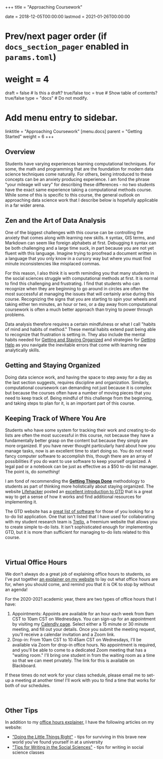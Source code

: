 +++
title = "Approaching Coursework"

date = 2018-12-05T00:00:00
lastmod = 2021-01-26T00:00:00

# Prev/next pager order (if `docs_section_pager` enabled in `params.toml`)
# weight = 4

draft = false  # Is this a draft? true/false
toc = true  # Show table of contents? true/false
type = "docs"  # Do not modify.

# Add menu entry to sidebar.
linktitle = "Approaching Coursework"
[menu.docs]
  parent = "Getting Started"
  weight = 6
+++

## Overview

Students have varying experiences learning computational techniques. For some, the math and programming that are the foundation for modern data science techniques come naturally. For others, being introduced to these concepts can be an anxiety producing experience. I am fond the phrase "your mileage will vary" for describing these differences - no two students have the exact same experience taking a computational methods course. While some of this is specific to this course, the general outlook on approaching data science work that I describe below is hopefully applicable in a far wider arena.

## Zen and the Art of Data Analysis
One of the biggest challenges with this course can be controlling the anxiety that comes along with learning new skills. `R` syntax, GIS terms, and Markdown can seem like foreign alphabets at first. Debugging `R` syntax can be both challenging and a large time suck, in part because you are not yet fluent with this language. Imagine trying to proofread a document written in a language that you only know in a cursory way but where you must find minute inconsistencies like misplaced commas.

For this reason, I also think it is worth reminding you that many students in the social sciences struggle with computational methods at first. It is normal to find this challenging and frustrating. I find that students who can recognize when they are beginning to go around in circles are often the most successful at managing the issues that will certainly arise during this course. Recognizing the signs that you are starting to spin your wheels and taking either ten minutes, an hour or two, or a day away from computational coursework is often a much better approach than trying to power through problems.

Data analysis therefore requires a certain mindfulness or what I call "habits of mind and habits of method." These mental habits extend past being able to recognize that frustration is setting in. They also include the mental habits needed for [Getting and Staying Organized](#getting-and-staying-organized) and strategies for [Getting Help](/docs/getting-help/) as you navigate the inevitable errors that come with learning new analytically skills.

## Getting and Staying Organized
Doing data science work, and having the space to step away for a day as the last section suggests, requires discipline and organization. Similarly, computational coursework can demanding not just because it is complex but because the courses often have a number of moving pieces that you need to keep track of. Being mindful of this challenge from the beginning, and taking steps to plan for it, is an important part of this course. 

## Keeping Track of Where You Are
Students who have some system for tracking their work and creating to-do lists are often the most successful in this course, not because they have a fundamentally better grasp on the content but because they simply are more organized. If you have never thought particularly hard about how you manage tasks, now is an excellent time to start doing so. You do not need fancy computer software to accomplish this, though there are an array of possibilities if you do want to use software to keep yourself organized. A legal pad or a notebook can be just as effective as a $50 to-do list manager. The point is, do *something*!

I am fond of recommending the [**Getting Things Done**](http://gettingthingsdone.com) methodology to students as part of thinking more holistically about staying organized. The website [Lifehacker](https://lifehacker.com) posted an [excellent introduction to GTD](https://lifehacker.com/productivity-101-a-primer-to-the-getting-things-done-1551880955) that is a great way to get a sense of how it works and find additional resources for implementing it. 

The GTD website has a [great list of software](http://gettingthingsdone.com/common-tools-software/) for those of you looking for a to-do list application. One that isn't listed that I have used for collaborating with my student research team is [Trello](https://trello.com), a freemium website that allows you to create simple to-do lists. It isn't sophisticated enough for implementing GTD, but it is more than sufficient for managing to-do lists related to this course.

<br>

## Virtual Office Hours
We don't always do a great job of explaining office hours to students, so I've put together <a href="https://chris-prener.github.io/resources/students/office-hours/" target = "_blank">an explainer on my website</a> to lay out what office hours are for, when you should come, and remind you that it is OK to stop by without an agenda!

For the 2020-2021 academic year, there are two types of office hours that I have:

  1. Appointments: Appoints are available for an hour each week from 9am CST to 10am CST on Wednesdays. You can sign-up for an appointment by visiting my <a href = "https://calendly.com/chris-prener" target = "_blank">Calendly page</a>. Select either a 15 minute or 30 minute meeting, and fill out your details. Once you submit the meeting request, you'll receive a calendar invitation and a Zoom link.
  2. Drop-in: From 10am CST to 10:45am CST on Wednesdays, I'll be available via Zoom for drop-in office hours. No appointment is required, and you'll be able to come to a dedicated Zoom meeting that has a "waiting room." I'll bring one student in from the waiting room as a time so that we can meet privately. The link for this is available on Blackboard.

If these times do not work for your class schedule, please email me to set-up a meeting at another time! I'll work with you to find a time that works for both of our schedules.

<br>

## Other Tips
In addition to my <a href="https://chris-prener.github.io/resources/students/office-hours/" target = "_blank">office hours explainer</a>, I have the following articles on my website:

  * <a href="https://chris-prener.github.io/resources/students/little-things/" target = "_blank">"Doing the Little Things Right"</a> - tips for surviving in this brave new world you've found yourself in at a university
  * <a href="https://chris-prener.github.io/resources/students/writing/" target = "_blank">"Tips for Writing in the Social Sciences"</a> - tips for writing in social science classes
  